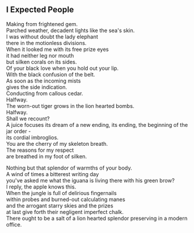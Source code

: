 I Expected People
-----------------
Making from frightened gem.  
Parched weather, decadent lights like the sea's skin.  
I was without doubt the lady elephant  
there in the motionless divisions.  
When it looked me with its free prize eyes  
it had neither leg nor mouth  
but silken corals on its sides.  
Of your black love when you hold out your lip.  
With the black confusion of the belt.  
As soon as the incoming mists  
gives the side indication.  
Conducting from callous cedar.  
Halfway.  
The worn-out tiger grows in the lion hearted bombs.  
Halfway.  
Shall we recount?  
A juice focuses its dream of a new ending, its ending, the beginning of the jar order -  
its cordial imbroglios.  
You are the cherry of my skeleton breath.  
The reasons for my respect  
are breathed in my foot of silken.  
  
Nothing but that splendor of warmths of your body.  
A wind of times a bitterest writing day  
you've asked me what the iguana is living there with his green brow?  
I reply, the apple knows this.  
When the jungle is full of delirious fingernails  
within probes and burned-out calculating manes  
and the arrogant starry skies and the prizes  
at last give forth their negligent imperfect chalk.  
There ought to be a salt of a lion hearted splendor preserving in a modern office.  
